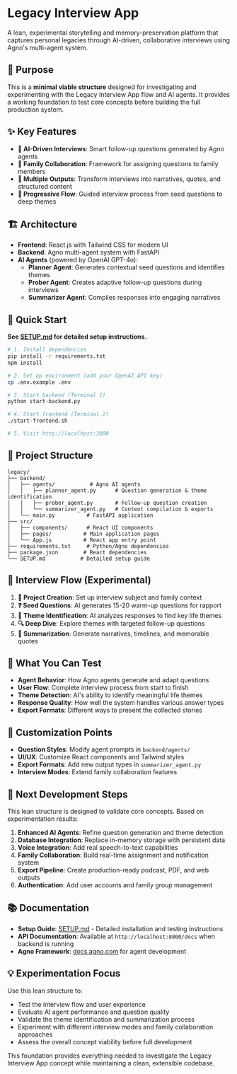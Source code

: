 # Legacy Interview App

A lean, experimental storytelling and memory-preservation platform that captures personal legacies through AI-driven, collaborative interviews using Agno's multi-agent system.

## 🎯 Purpose

This is a **minimal viable structure** designed for investigating and experimenting with the Legacy Interview App flow and AI agents. It provides a working foundation to test core concepts before building the full production system.

## ✨ Key Features

- **🤖 AI-Driven Interviews**: Smart follow-up questions generated by Agno agents
- **👥 Family Collaboration**: Framework for assigning questions to family members
- **📄 Multiple Outputs**: Transform interviews into narratives, quotes, and structured content
- **🔄 Progressive Flow**: Guided interview process from seed questions to deep themes

## 🏗️ Architecture

- **Frontend**: React.js with Tailwind CSS for modern UI
- **Backend**: Agno multi-agent system with FastAPI
- **AI Agents** (powered by OpenAI GPT-4o): 
  - **Planner Agent**: Generates contextual seed questions and identifies themes
  - **Prober Agent**: Creates adaptive follow-up questions during interviews
  - **Summarizer Agent**: Compiles responses into engaging narratives

## 🚀 Quick Start

**See [SETUP.md](SETUP.md) for detailed setup instructions.**

```bash
# 1. Install dependencies
pip install -r requirements.txt
npm install

# 2. Set up environment (add your OpenAI API key)
cp .env.example .env

# 3. Start backend (Terminal 1)
python start-backend.py

# 4. Start frontend (Terminal 2) 
./start-frontend.sh

# 5. Visit http://localhost:3000
```

## 📁 Project Structure

```
legacy/
├── backend/
│   ├── agents/           # Agno AI agents
│   │   ├── planner_agent.py      # Question generation & theme identification
│   │   ├── prober_agent.py       # Follow-up question creation  
│   │   └── summarizer_agent.py   # Content compilation & exports
│   └── main.py          # FastAPI application
├── src/
│   ├── components/      # React UI components
│   ├── pages/          # Main application pages
│   └── App.js          # React app entry point
├── requirements.txt     # Python/Agno dependencies
├── package.json        # React dependencies
└── SETUP.md           # Detailed setup guide
```

## 🔄 Interview Flow (Experimental)

1. **📝 Project Creation**: Set up interview subject and family context
2. **❓ Seed Questions**: AI generates 15-20 warm-up questions for rapport
3. **🎯 Theme Identification**: AI analyzes responses to find key life themes  
4. **🔍 Deep Dive**: Explore themes with targeted follow-up questions
5. **📖 Summarization**: Generate narratives, timelines, and memorable quotes

## 🧪 What You Can Test

- **Agent Behavior**: How Agno agents generate and adapt questions
- **User Flow**: Complete interview process from start to finish
- **Theme Detection**: AI's ability to identify meaningful life themes
- **Response Quality**: How well the system handles various answer types
- **Export Formats**: Different ways to present the collected stories

## 🔧 Customization Points

- **Question Styles**: Modify agent prompts in `backend/agents/`
- **UI/UX**: Customize React components and Tailwind styles
- **Export Formats**: Add new output types in `summarizer_agent.py`
- **Interview Modes**: Extend family collaboration features

## 🎯 Next Development Steps

This lean structure is designed to validate core concepts. Based on experimentation results:

1. **Enhanced AI Agents**: Refine question generation and theme detection
2. **Database Integration**: Replace in-memory storage with persistent data
3. **Voice Integration**: Add real speech-to-text capabilities  
4. **Family Collaboration**: Build real-time assignment and notification system
5. **Export Pipeline**: Create production-ready podcast, PDF, and web outputs
6. **Authentication**: Add user accounts and family group management

## 📚 Documentation

- **Setup Guide**: [SETUP.md](SETUP.md) - Detailed installation and testing instructions
- **API Documentation**: Available at `http://localhost:8000/docs` when backend is running
- **Agno Framework**: [docs.agno.com](https://docs.agno.com) for agent development

## 💡 Experimentation Focus

Use this lean structure to:
- Test the interview flow and user experience
- Evaluate AI agent performance and question quality
- Validate the theme identification and summarization process
- Experiment with different interview modes and family collaboration approaches
- Assess the overall concept viability before full development

This foundation provides everything needed to investigate the Legacy Interview App concept while maintaining a clean, extensible codebase.
